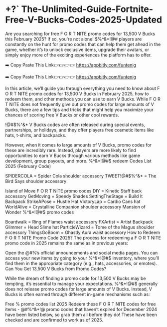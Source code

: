 # +?` The-Unlimited-Guide-Fortnite-Free-V-Bucks-Codes-2025-Updated 

Are you searching for free F O R T NITE promo codes for 13,500 V Bucks this February 2025? If so, you're not alone! $%^&*!@# players are constantly on the hunt for promo codes that can help them get ahead in the game, whether it’s to unlock exclusive items, upgrade their avatars, or simply enjoy more of the exciting experiences the platform has to offer.

➡️ Copy Paste This Link👉👉👉👉 https://appbitly.com/funtenig

➡️ Copy Paste This Link👉👉👉👉 https://appbitly.com/funtenig

In this article, we’ll guide you through everything you need to know about F O R T NITE promo codes for 13,500 V Bucks in February 2025, how to redeem them, and other methods you can use to earn V Bucks. While F O R T NITE does not frequently give out promo codes for large amounts of V Bucks, there are a few tips and tricks that might help you maximize your chances of scoring free V Bucks or other cool rewards.

!@#$%^&* V Bucks codes are often released during special events, partnerships, or holidays, and they offer players free cosmetic items like hats, t-shirts, and backpacks.

However, when it comes to large amounts of V Bucks, promo codes for these are incredibly rare. Instead, players are more likely to find opportunities to earn V Bucks through various methods like game development, group payouts, and more. %^&*!@#$ redeem Codes List 2025 (February Code)

SPIDERCOLA = Spider Cola shoulder accessory TWEET!@#$%^&* = The Bird Says shoulder accessory

Island of Move F O R T NITE promo codes DIY = Kinetic Staff back accessory GetMoving = Speedy Shades SettingTheStage = Build It Backpack StrikeAPose = Hustle Hat VictoryLap = Cardio Cans hat WorldAlive = Crystalline Companion shoulder accessory Mansion of Wonder %^&*!@#$ promo codes

Boardwalk = Ring of Flames waist accessory FXArtist = Artist Backpack Glimmer = Head Slime hat ParticleWizard = Tome of the Magus shoulder accessory ThingsGoBoom = Ghastly Aura waist accessory How to Redeem F O R T NITE Promo Code 2025? The process for redeeming a F O R T NITE promo code in 2025 remains the same as in previous years:

Open the @#$%^&*! Promo Code Redemption Page: Visit the official redemption page at . Enter the Code: Input the promo code into the text box. Press Redeem: Click on the “Redeem” button to activate the code. Receive Your Reward: If the promo code is valid, you will receive your reward, which you can check in your inventory. Make sure to keep up with current and active codes for 2025 by following ^&*!@#$%’s official announcements and social media pages. You can access your new items by going to your %^&*!@#$ inventory, where you’ll find them in the appropriate category (e.g., hats, accessories, or emotes). Can You Get 13,500 V Bucks from Promo Codes?

While the dream of finding a promo code for 13,500 V Bucks may be tempting, it’s essential to manage your expectations. %^&*!@#$ generally does not release promo codes for large amounts of V Bucks. Instead, V Bucks is often earned through different in-game mechanisms such as:

Free $%^&*!@# V Bucks Codes Free List 2025 ^&*!@#$% promo codes list 2025 Redeem these F O R T NITE codes for free items - @#$%^&*! V Bucks Generator Method No Human Verification 2025 . All #$%^&*!@ promo codes that haven’t expired for December 2024 have been listed below, so grab them all before they do! These have been checked and are confirmed to work as of 2025.
